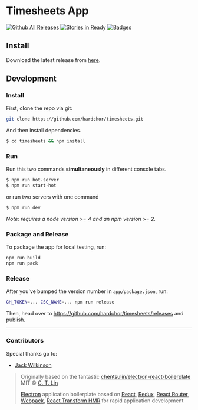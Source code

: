 # Timesheets App

[![Github All Releases](https://img.shields.io/github/downloads/hardchor/timesheets/total.svg?maxAge=86400)](https://burgiblog.com/timesheets/)
[![Stories in Ready](https://badge.waffle.io/hardchor/timesheets.png?label=ready&title=Ready)](https://waffle.io/hardchor/timesheets)
[![Badges](https://img.shields.io/badge/badges-3-orange.svg?style=flat&maxAge=86400)](https://burgiblog.com/timesheets/)

## Install

Download the latest release from [here](https://github.com/hardchor/timesheets/releases).

## Development

### Install

First, clone the repo via git:

```bash
git clone https://github.com/hardchor/timesheets.git
```

And then install dependencies.

```bash
$ cd timesheets && npm install
```


### Run

Run this two commands __simultaneously__ in different console tabs.

```bash
$ npm run hot-server
$ npm run start-hot
```

or run two servers with one command

```bash
$ npm run dev
```

*Note: requires a node version >= 4 and an npm version >= 2.*

### Package and Release

To package the app for local testing, run:

```bash
npm run build
npm run pack
```

### Release

After you've bumped the version number in `app/package.json`, run:

```bash
GH_TOKEN=... CSC_NAME=... npm run release
```

Then, head over to https://github.com/hardchor/timesheets/releases and publish.

---

### Contributors

Special thanks go to:

* [Jack Wilkinson](https://github.com/guacjack)

> Originally based on the fantastic [chentsulin/electron-react-boilerplate](https://github.com/chentsulin/electron-react-boilerplate)
> MIT © [C. T. Lin](https://github.com/chentsulin)
>
> [Electron](http://electron.atom.io/) application boilerplate based on [React](https://facebook.github.io/react/), [Redux](https://github.com/reactjs/redux), [React Router](https://github.com/reactjs/react-router), [Webpack](http://webpack.github.io/docs/), [React Transform HMR](https://github.com/gaearon/react-transform-hmr) for rapid application development
